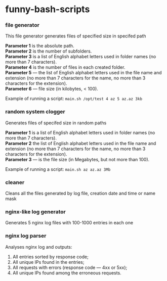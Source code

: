 # funny-bash-scripts

### file generator

This file generator generates files of specified size in specifed path

**Parameter 1** is the absolute path.\
**Parameter 2** is the number of subfolders.\
**Parameter 3** is a list of English alphabet letters used in folder names (no more than 7 characters).\
**Parameter 4** is the number of files in each created folder.\
**Parameter 5** — the list of English alphabet letters used in the file name and extension (no more than 7 characters for the name, no more than 3 characters for the extension).\
**Parameter 6** — file size (in kilobytes, < 100).

Example of running a script: `main.sh /opt/test 4 az 5 az.az 3kb`

### random system clogger

Generates files of specifed size in random paths

**Parameter 1** is a list of English alphabet letters used in folder names (no more than 7 characters).\
**Parameter 2** the list of English alphabet letters used in the file name and extension (no more than 7 characters for the name, no more than 3 characters for the extension).\
**Parameter 3** — is the file size (in Megabytes, but not more than 100).

Example of running a script: `main.sh az az.az 3Mb`

### cleaner

Cleans all the files generated by log file, creation date and time or name mask

### nginx-like log generator

Generates 5 nginx log files with 100-1000 entries in each one

### nginx log parser 

Analyses nginx log and outputs:

1. All entries sorted by response code;
2. All unique IPs found in the entries;
3. All requests with errors (response code — 4xx or 5xx);
4. All unique IPs found among the erroneous requests.
